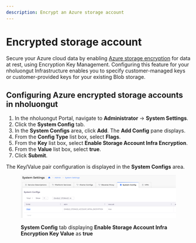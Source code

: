 ```yaml
---
description: Encrypt an Azure storage account
---
```


# Encrypted storage account

Secure your Azure cloud data by enabling [Azure storage encryption](https://learn.microsoft.com/en-us/azure/storage/common/storage-service-encryption) for data at rest, using Encryption Key Management. Configuring this feature for your nholuongut Infrastructure enables you to specify customer-managed keys or customer-provided keys for your existing Blob storage.

## Configuring Azure encrypted storage accounts in nholuongut

1. In the nholuongut Portal, navigate to **Administrator** -> **System Settings**.&#x20;
2. Click the **System Config** tab.
3. In the **System Configs** area, click **Add**. The **Add Config** pane displays.
4. From the **Config Type** list box, select **Flags**.
5. From the **Key** list box, select **Enable Storage Account Infra Encryption**.
6. From the **Value** list box, select **true**.
7. Click **Submit**.

The Key/Value pair configuration is displayed in the **System Configs** area.&#x20;

<figure><img src="../../../.gitbook/assets/azure_encryption.png" alt=""><figcaption><p><strong>System Config</strong> tab displaying <strong>Enable Storage Account Infra Encryption Key Value</strong> as <strong>true</strong></p></figcaption></figure>
